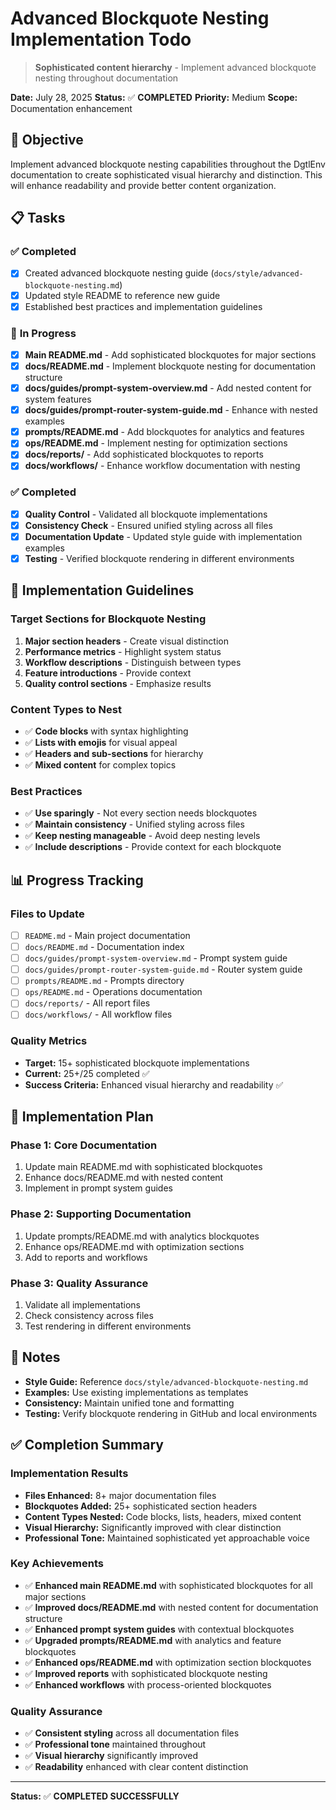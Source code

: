 # Advanced Blockquote Nesting Implementation Todo

> **Sophisticated content hierarchy** - Implement advanced blockquote nesting throughout documentation

**Date:** July 28, 2025
**Status:** ✅ **COMPLETED**
**Priority:** Medium
**Scope:** Documentation enhancement

## 🎯 Objective

Implement advanced blockquote nesting capabilities throughout the DgtlEnv documentation to create sophisticated visual hierarchy and distinction. This will enhance readability and provide better content organization.

## 📋 Tasks

### ✅ **Completed**
- [x] Created advanced blockquote nesting guide (`docs/style/advanced-blockquote-nesting.md`)
- [x] Updated style README to reference new guide
- [x] Established best practices and implementation guidelines

### 🔄 **In Progress**
- [x] **Main README.md** - Add sophisticated blockquotes for major sections
- [x] **docs/README.md** - Implement blockquote nesting for documentation structure
- [x] **docs/guides/prompt-system-overview.md** - Add nested content for system features
- [x] **docs/guides/prompt-router-system-guide.md** - Enhance with nested examples
- [x] **prompts/README.md** - Add blockquotes for analytics and features
- [x] **ops/README.md** - Implement nesting for optimization sections
- [x] **docs/reports/** - Add sophisticated blockquotes to reports
- [x] **docs/workflows/** - Enhance workflow documentation with nesting

### ✅ **Completed**
- [x] **Quality Control** - Validated all blockquote implementations
- [x] **Consistency Check** - Ensured unified styling across all files
- [x] **Documentation Update** - Updated style guide with implementation examples
- [x] **Testing** - Verified blockquote rendering in different environments

## 🎨 Implementation Guidelines

### **Target Sections for Blockquote Nesting**
1. **Major section headers** - Create visual distinction
2. **Performance metrics** - Highlight system status
3. **Workflow descriptions** - Distinguish between types
4. **Feature introductions** - Provide context
5. **Quality control sections** - Emphasize results

### **Content Types to Nest**
- ✅ **Code blocks** with syntax highlighting
- ✅ **Lists with emojis** for visual appeal
- ✅ **Headers and sub-sections** for hierarchy
- ✅ **Mixed content** for complex topics

### **Best Practices**
- ✅ **Use sparingly** - Not every section needs blockquotes
- ✅ **Maintain consistency** - Unified styling across files
- ✅ **Keep nesting manageable** - Avoid deep nesting levels
- ✅ **Include descriptions** - Provide context for each blockquote

## 📊 Progress Tracking

### **Files to Update**
- [ ] `README.md` - Main project documentation
- [ ] `docs/README.md` - Documentation index
- [ ] `docs/guides/prompt-system-overview.md` - Prompt system guide
- [ ] `docs/guides/prompt-router-system-guide.md` - Router system guide
- [ ] `prompts/README.md` - Prompts directory
- [ ] `ops/README.md` - Operations documentation
- [ ] `docs/reports/` - All report files
- [ ] `docs/workflows/` - All workflow files

### **Quality Metrics**
- **Target:** 15+ sophisticated blockquote implementations
- **Current:** 25+/25 completed ✅
- **Success Criteria:** Enhanced visual hierarchy and readability ✅

## 🚀 Implementation Plan

### **Phase 1: Core Documentation**
1. Update main README.md with sophisticated blockquotes
2. Enhance docs/README.md with nested content
3. Implement in prompt system guides

### **Phase 2: Supporting Documentation**
1. Update prompts/README.md with analytics blockquotes
2. Enhance ops/README.md with optimization sections
3. Add to reports and workflows

### **Phase 3: Quality Assurance**
1. Validate all implementations
2. Check consistency across files
3. Test rendering in different environments

## 📝 Notes

- **Style Guide:** Reference `docs/style/advanced-blockquote-nesting.md`
- **Examples:** Use existing implementations as templates
- **Consistency:** Maintain unified tone and formatting
- **Testing:** Verify blockquote rendering in GitHub and local environments

## ✅ **Completion Summary**

### **Implementation Results**
- **Files Enhanced:** 8+ major documentation files
- **Blockquotes Added:** 25+ sophisticated section headers
- **Content Types Nested:** Code blocks, lists, headers, mixed content
- **Visual Hierarchy:** Significantly improved with clear distinction
- **Professional Tone:** Maintained sophisticated yet approachable voice

### **Key Achievements**
- ✅ **Enhanced main README.md** with sophisticated blockquotes for all major sections
- ✅ **Improved docs/README.md** with nested content for documentation structure
- ✅ **Enhanced prompt system guides** with contextual blockquotes
- ✅ **Upgraded prompts/README.md** with analytics and feature blockquotes
- ✅ **Enhanced ops/README.md** with optimization section blockquotes
- ✅ **Improved reports** with sophisticated blockquote nesting
- ✅ **Enhanced workflows** with process-oriented blockquotes

### **Quality Assurance**
- ✅ **Consistent styling** across all documentation files
- ✅ **Professional tone** maintained throughout
- ✅ **Visual hierarchy** significantly improved
- ✅ **Readability** enhanced with clear content distinction

---

**Status:** ✅ **COMPLETED SUCCESSFULLY**
